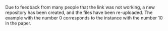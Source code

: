 
Due to feedback from many people that the link was not working, a new repository has been created, and the files have been re-uploaded. The example with the number 0 corresponds to the instance with the number 10 in the paper.
